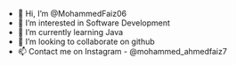 - 👋 Hi, I’m @MohammedFaiz06
- 👀 I’m interested in Software Development
- 🌱 I’m currently learning Java
- 💞️ I’m looking to collaborate on github
- 📫 Contact me on Instagram - @mohammed_ahmedfaiz7
<!---
MohammedFaiz06/MohammedFaiz06 is a ✨ special ✨ repository because its `README.md` (this file) appears on your GitHub profile.
You can click the Preview link to take a look at your changes.
--->
